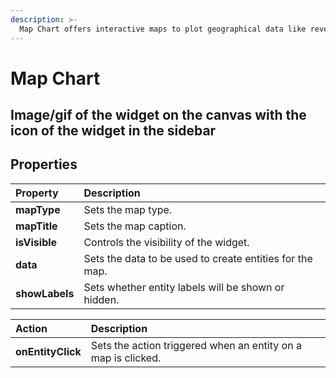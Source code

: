 ```yaml
---
description: >-
  Map Chart offers interactive maps to plot geographical data like revenue by regions, population by state, survey and election results effectively.
---
```


# Map Chart

## Image/gif of the widget on the canvas with the icon of the widget in the sidebar

## Properties

| Property       | Description                                              |
| :------------- | :------------------------------------------------------- |
| **mapType**    | Sets the map type.                                       |
| **mapTitle**   | Sets the map caption.                                    |
| **isVisible**  | Controls the visibility of the widget.                   |
| **data**       | Sets the data to be used to create entities for the map. |
| **showLabels** | Sets whether entity labels will be shown or hidden.      |

| Action            | Description                                                   |
| :---------------- | :------------------------------------------------------------ |
| **onEntityClick** | Sets the action triggered when an entity on a map is clicked. |
